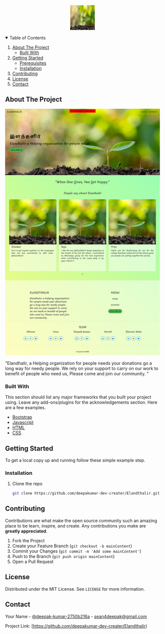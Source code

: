 





<!-- PROJECT LOGO -->
<br />
<p align="center">
  <a href="https://github.com/othneildrew/Best-README-Template">
    <img src="71y7dKn0L7.jpg" alt="Logo" width="80" height="80">
  </a>

  



<!-- TABLE OF CONTENTS -->
<details open="open">
  <summary>Table of Contents</summary>
  <ol>
    <li>
      <a href="#about-the-project">About The Project</a>
      <ul>
        <li><a href="#built-with">Built With</a></li>
      </ul>
    </li>
    <li>
      <a href="#getting-started">Getting Started</a>
      <ul>
        <li><a href="#prerequisites">Prerequisites</a></li>
        <li><a href="#installation">Installation</a></li>
      </ul>
    </li>
    <li><a href="#contributing">Contributing</a></li>
    <li><a href="#license">License</a></li>
    <li><a href="#contact">Contact</a></li>

  </ol>
</details>



<!-- ABOUT THE PROJECT -->
## About The Project

  <img src="Screenshot 2021-07-18 at 21-36-14 Elandhair.png" alt="Logo" width="100%" height="800px">
  
  "Elandhalir, a Helping organization for people needs your donations go a long way for needy people. We rely on your support to carry on our work to benefit of people who need us, Please come and join our community. "

### Built With

This section should list any major frameworks that you built your project using. Leave any add-ons/plugins for the acknowledgements section. Here are a few examples.
* [Bootstrap](https://getbootstrap.com)
* [Javascript](https://developer.mozilla.org/en-US/docs/Web/JavaScript)
* [HTML](https://devdocs.io/html/)
* [CSS](https://developer.mozilla.org/en-US/docs/Web/CSS)



<!-- GETTING STARTED -->
## Getting Started


To get a local copy up and running follow these simple example step.




### Installation

1. Clone the repo
   ```sh
   git clone https://github.com/deepakumar-dev-creater/Elandthalir.git
   ```





<!-- CONTRIBUTING -->
## Contributing

Contributions are what make the open source community such an amazing place to be learn, inspire, and create. Any contributions you make are **greatly appreciated**.

1. Fork the Project
2. Create your Feature Branch (`git checkout -b mainContent`)
3. Commit your Changes (`git commit -m 'Add some mainContent'`)
4. Push to the Branch (`git push origin mainContent`)
5. Open a Pull Request



<!-- LICENSE -->
## License

Distributed under the MIT License. See `LICENSE` for more information.



<!-- CONTACT -->
## Contact

Your Name - [@deepak-kumar-2750b216a](https://www.linkedin.com/in/deepak-kumar-2750b216a/) - sean4deepak@gmail.com

Project Link: [https://github.com/deepakumar-dev-creater/Elandthalir)










